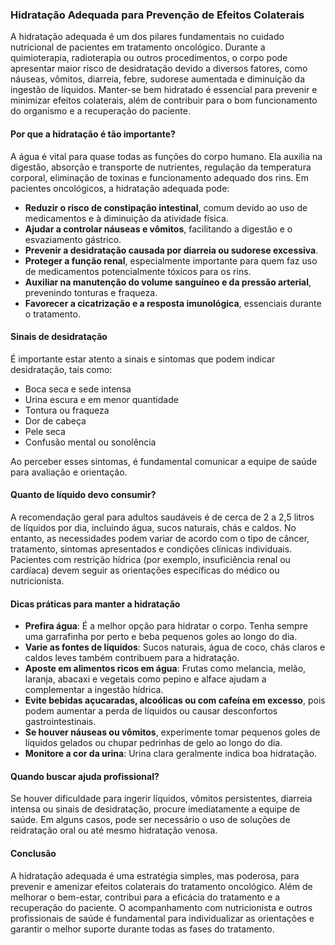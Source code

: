
### Hidratação Adequada para Prevenção de Efeitos Colaterais

A hidratação adequada é um dos pilares fundamentais no cuidado nutricional de pacientes em tratamento oncológico. Durante a quimioterapia, radioterapia ou outros procedimentos, o corpo pode apresentar maior risco de desidratação devido a diversos fatores, como náuseas, vômitos, diarreia, febre, sudorese aumentada e diminuição da ingestão de líquidos. Manter-se bem hidratado é essencial para prevenir e minimizar efeitos colaterais, além de contribuir para o bom funcionamento do organismo e a recuperação do paciente.

#### Por que a hidratação é tão importante?

A água é vital para quase todas as funções do corpo humano. Ela auxilia na digestão, absorção e transporte de nutrientes, regulação da temperatura corporal, eliminação de toxinas e funcionamento adequado dos rins. Em pacientes oncológicos, a hidratação adequada pode:

- **Reduzir o risco de constipação intestinal**, comum devido ao uso de medicamentos e à diminuição da atividade física.
- **Ajudar a controlar náuseas e vômitos**, facilitando a digestão e o esvaziamento gástrico.
- **Prevenir a desidratação causada por diarreia ou sudorese excessiva**.
- **Proteger a função renal**, especialmente importante para quem faz uso de medicamentos potencialmente tóxicos para os rins.
- **Auxiliar na manutenção do volume sanguíneo e da pressão arterial**, prevenindo tonturas e fraqueza.
- **Favorecer a cicatrização e a resposta imunológica**, essenciais durante o tratamento.

#### Sinais de desidratação

É importante estar atento a sinais e sintomas que podem indicar desidratação, tais como:

- Boca seca e sede intensa
- Urina escura e em menor quantidade
- Tontura ou fraqueza
- Dor de cabeça
- Pele seca
- Confusão mental ou sonolência

Ao perceber esses sintomas, é fundamental comunicar a equipe de saúde para avaliação e orientação.

#### Quanto de líquido devo consumir?

A recomendação geral para adultos saudáveis é de cerca de 2 a 2,5 litros de líquidos por dia, incluindo água, sucos naturais, chás e caldos. No entanto, as necessidades podem variar de acordo com o tipo de câncer, tratamento, sintomas apresentados e condições clínicas individuais. Pacientes com restrição hídrica (por exemplo, insuficiência renal ou cardíaca) devem seguir as orientações específicas do médico ou nutricionista.

#### Dicas práticas para manter a hidratação

- **Prefira água**: É a melhor opção para hidratar o corpo. Tenha sempre uma garrafinha por perto e beba pequenos goles ao longo do dia.
- **Varie as fontes de líquidos**: Sucos naturais, água de coco, chás claros e caldos leves também contribuem para a hidratação.
- **Aposte em alimentos ricos em água**: Frutas como melancia, melão, laranja, abacaxi e vegetais como pepino e alface ajudam a complementar a ingestão hídrica.
- **Evite bebidas açucaradas, alcoólicas ou com cafeína em excesso**, pois podem aumentar a perda de líquidos ou causar desconfortos gastrointestinais.
- **Se houver náuseas ou vômitos**, experimente tomar pequenos goles de líquidos gelados ou chupar pedrinhas de gelo ao longo do dia.
- **Monitore a cor da urina**: Urina clara geralmente indica boa hidratação.

#### Quando buscar ajuda profissional?

Se houver dificuldade para ingerir líquidos, vômitos persistentes, diarreia intensa ou sinais de desidratação, procure imediatamente a equipe de saúde. Em alguns casos, pode ser necessário o uso de soluções de reidratação oral ou até mesmo hidratação venosa.

#### Conclusão

A hidratação adequada é uma estratégia simples, mas poderosa, para prevenir e amenizar efeitos colaterais do tratamento oncológico. Além de melhorar o bem-estar, contribui para a eficácia do tratamento e a recuperação do paciente. O acompanhamento com nutricionista e outros profissionais de saúde é fundamental para individualizar as orientações e garantir o melhor suporte durante todas as fases do tratamento.
```
